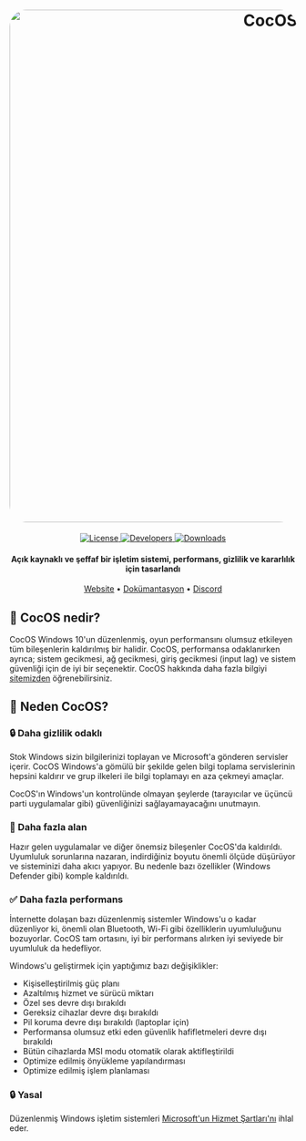 <h1 align="center">
  <a href="https://cocos10.github.io"><img src="https://cdn.discordapp.com/attachments/1093989166028693504/1210692208307478539/img1.jpg?ex=65eb7bfc&is=65d906fc&hm=45a27e0b1f335716ba645bd906853f7b06832e7100edf6532adbf3ce7bd2dd10&" alt="CocOS" width="900" style="border-radius: 30px"></a>
</h1>
  <p align="center">
    <a href="https://github.com/Coc-OS/CocOS/blob/main/LICENSE">
      <img alt="License" src="https://img.shields.io/badge/GPL%203%20-%20GPL%203?style=flat-square&label=License"/>
    </a>
    <a href="https://github.com/orgs/Coc-OS/people">
      <img alt="Developers" src="https://img.shields.io/badge/2%20-%202?style=flat-square&label=Developers" />
    </a>
    <a href="https://coc-os.github.io">
      <img alt="Downloads" src="https://img.shields.io/badge/10K+%20-%202K?style=flat-square&label=Downloads" />
    </a>
  </p>
<h4 align="center">Açık kaynaklı ve şeffaf bir işletim sistemi, performans, gizlilik ve kararlılık için tasarlandı</h4>

<p align="center">
  <a href="https://coc-os.github.io">Website</a>
  •
  <a href="https://comingsoon.coc-os.github.io">Dokümantasyon</a>
  •
  <a href="https://discord.gg/jb2mB4JZav" target="_blank">Discord</a>
</p>

## 🤔 **CocOS nedir?**

CocOS Windows 10'un düzenlenmiş, oyun performansını olumsuz etkileyen tüm bileşenlerin kaldırılmış bir halidir. CocOS, performansa odaklanırken ayrıca; sistem gecikmesi, ağ gecikmesi, giriş gecikmesi (input lag) ve sistem güvenliği için de iyi bir seçenektir. CocOS hakkında daha fazla bilgiyi [sitemizden](https://coc-os.github.io) öğrenebilirsiniz.


## 👀 **Neden CocOS?**

### 🔒 Daha gizlilik odaklı
Stok Windows sizin bilgilerinizi toplayan ve Microsoft'a gönderen servisler içerir.
CocOS Windows'a gömülü bir şekilde gelen bilgi toplama servislerinin hepsini kaldırır ve grup ilkeleri ile bilgi toplamayı en aza çekmeyi amaçlar.

CocOS'ın Windows'un kontrolünde olmayan şeylerde (tarayıcılar ve üçüncü parti uygulamalar gibi) güvenliğinizi sağlayamayacağını unutmayın.

### 🚀 Daha fazla alan
Hazır gelen uygulamalar ve diğer önemsiz bileşenler CocOS'da kaldırıldı. Uyumluluk sorunlarına nazaran, indirdiğiniz boyutu önemli ölçüde düşürüyor ve sisteminizi daha akıcı yapıyor. Bu nedenle bazı özellikler (Windows Defender gibi) komple kaldırıldı.

### ✅ Daha fazla performans
İnternette dolaşan bazı düzenlenmiş sistemler Windows'u o kadar düzenliyor ki, önemli olan Bluetooth, Wi-Fi gibi özelliklerin uyumluluğunu bozuyorlar. CocOS tam ortasını, iyi bir performans alırken iyi seviyede bir uyumluluk da hedefliyor.

Windows'u geliştirmek için yaptığımız bazı değişiklikler:
- Kişiselleştirilmiş güç planı
- Azaltılmış hizmet ve sürücü miktarı
- Özel ses devre dışı bırakıldı
- Gereksiz cihazlar devre dışı bırakıldı
- Pil koruma devre dışı bırakıldı (laptoplar için)
- Performansa olumsuz etki eden güvenlik hafifletmeleri devre dışı bırakıldı
- Bütün cihazlarda MSI modu otomatik olarak aktifleştirildi
- Optimize edilmiş önyükleme yapılandırması
- Optimize edilmiş işlem planlaması

### 🔒 Yasal
Düzenlenmiş Windows işletim sistemleri [Microsoft'un Hizmet Şartları'nı](https://www.microsoft.com/en-us/Useterms/Retail/Windows/10/UseTerms_Retail_Windows_10_English.htm) ihlal eder.
